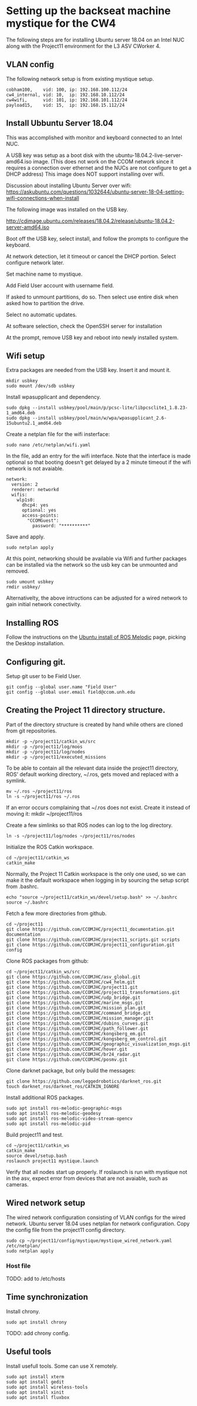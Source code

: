 # Setting up the backseat machine mystique for the CW4

The following steps are for installing Ubuntu server 18.04 on an Intel NUC along with the Project11 environment for the L3 ASV CWorker 4.

## VLAN config

The following network setup is from existing mystique setup.

    cobham100,    vid: 100, ip: 192.168.100.112/24
    cw4_internal, vid: 10,  ip: 192.168.10.112/24
    cw4wifi,      vid: 101, ip: 192.168.101.112/24
    payload15,    vid: 15,  ip: 192.168.15.112/24

## Install Ubbuntu Server 18.04

This was accomplished with monitor and keyboard connected to an Intel NUC.

A USB key was setup as a boot disk with the ubuntu-18.04.2-live-server-amd64.iso image. (This does not work on the CCOM network since it requires a connection over ethernet and the NUCs are not configure to get a DHCP address) This image does NOT support installing over wifi.

Discussion about installing Ubuntu Server over wifi: https://askubuntu.com/questions/1032644/ubuntu-server-18-04-setting-wifi-connections-when-install

The following image was installed on the USB key.

http://cdimage.ubuntu.com/releases/18.04.2/release/ubuntu-18.04.2-server-amd64.iso

Boot off the USB key, select install, and follow the prompts to configure the keyboard.

At network detection, let it timeout or cancel the DHCP portion. Select configure network later.

Set machine name to mystique.

Add Field User account with username field.

If asked to unmount partitions, do so. Then select use entire disk when asked how to partition the drive.

Select no automatic updates.

At software selection, check the OpenSSH server for installation

At the prompt, remove USB key and reboot into newly installed system.

## Wifi setup

Extra packages are needed from the USB key. Insert it and mount it.

    mkdir usbkey
    sudo mount /dev/sdb usbkey

Install wpasupplicant and dependency.

    sudo dpkg --install usbkey/pool/main/p/pcsc-lite/libpcsclite1_1.8.23-1_amd64.deb
    sudo dpkg --install usbkey/pool/main/w/wpa/wpasupplicant_2.6-15ubuntu2.1_amd64.deb
    
Create a netplan file for the wifi insterface:

    sudo nano /etc/netplan/wifi.yaml
    
In the file, add an entry for the wifi interface. Note that the interface is made optional so that booting doesn't get delayed by a 2 minute timeout if the wifi network is not avaiable.

    network:
      version: 2
      renderer: networkd
      wifis:
        wlp1s0:
          dhcp4: yes
          optional: yes
          access-points:
            "CCOMGuest":
              password: "**********"
              
Save and apply.

    sudo netplan apply
    
At this point, networking should be available via Wifi and further packages can be installed via the network so the usb key can be unmounted and removed.

    sudo umount usbkey
    rmdir usbkey/

Alternativelty, the above intructions can be adjusted for a wired network to gain initial network conectivity.

## Installing ROS

Follow the instructions on the [Ubuntu install of ROS Melodic](http://wiki.ros.org/melodic/Installation/Ubuntu) page, picking the Desktop installation.

## Configuring git.

Setup git user to be Field User.

    git config --global user.name "Field User"
    git config --global user.email field@ccom.unh.edu

## Creating the Project 11 directory structure.

Part of the directory structure is created by hand while others are cloned from git repositories.

    mkdir -p ~/project11/catkin_ws/src
    mkdir -p ~/project11/log/moos
    mkdir -p ~/project11/log/nodes
    mkdir -p ~/project11/executed_missions

To be able to contain all the relevant data inside the project11 directory, ROS' default working directory, ~/.ros, gets moved and replaced with a symlink.

    mv ~/.ros ~/project11/ros
    ln -s ~/project11/ros ~/.ros

If an error occurs complaining that ~/.ros does not exist. Create it instead of moving it: mkdir ~/project11/ros

Create a few simlinks so that ROS nodes can log to the log directory.

    ln -s ~/project11/log/nodes ~/project11/ros/nodes

Initialize the ROS Catkin workspace.

    cd ~/project11/catkin_ws
    catkin_make

Normally, the Project 11 Catkin workspace is the only one used, so we can make it the default workspace when logging in by sourcing the setup script from .bashrc.

    echo "source ~/project11/catkin_ws/devel/setup.bash" >> ~/.bashrc
    source ~/.bashrc
    
Fetch a few more directories from github.

    cd ~/project11
    git clone https://github.com/CCOMJHC/project11_documentation.git documentation
    git clone https://github.com/CCOMJHC/project11_scripts.git scripts
    git clone https://github.com/CCOMJHC/project11_configuration.git config

Clone ROS packages from github:

    cd ~/project11/catkin_ws/src
    git clone https://github.com/CCOMJHC/asv_global.git
    git clone https://github.com/CCOMJHC/cw4_helm.git
    git clone https://github.com/CCOMJHC/project11.git
    git clone https://github.com/CCOMJHC/project11_transformations.git
    git clone https://github.com/CCOMJHC/udp_bridge.git
    git clone https://github.com/CCOMJHC/marine_msgs.git
    git clone https://github.com/CCOMJHC/mission_plan.git
    git clone https://github.com/CCOMJHC/command_bridge.git
    git clone https://github.com/CCOMJHC/mission_manager.git
    git clone https://github.com/CCOMJHC/dubins_curves.git
    git clone https://github.com/CCOMJHC/path_follower.git
    git clone https://github.com/CCOMJHC/kongsberg_em.git
    git clone https://github.com/CCOMJHC/kongsberg_em_control.git
    git clone https://github.com/CCOMJHC/geographic_visualization_msgs.git
    git clone https://github.com/CCOMJHC/hover.git
    git clone https://github.com/CCOMJHC/br24_radar.git
    git clone https://github.com/CCOMJHC/posmv.git
    
    
Clone darknet package, but only build the messages:

    git clone https://github.com/leggedrobotics/darknet_ros.git
    touch darknet_ros/darknet_ros/CATKIN_IGNORE
    
Install additional ROS packages.

    sudo apt install ros-melodic-geographic-msgs
    sudo apt install ros-melodic-geodesy
    sudo apt install ros-melodic-video-stream-opencv
    sudo apt install ros-melodic-pid

Build project11 and test.

    cd ~/project11/catkin_ws
    catkin_make
    source devel/setup.bash
    roslaunch project11 mystique.launch

Verify that all nodes start up properly. If roslaunch is run with mystique not in the asv, expect error from devices that are not avaiable, such as cameras.
    
## Wired network setup

The wired network configuration consisting of VLAN configs for the wired network. Ubuntu server 18.04 uses netplan for network configuration. Copy the config file from the project11 config directory.

    sudo cp ~/project11/config/mystique/mystique_wired_network.yaml /etc/netplan/
    sudo netplan apply

### Host file

TODO: add to /etc/hosts
    
## Time synchronization

Install chrony.

    sudo apt install chrony

TODO: add chrony config.

## Useful tools

Install usefull tools. Some can use X remotely.

    sudo apt install xterm
    sudo apt install gedit
    sudo apt install wireless-tools
    sudo apt install xinit
    sudo apt install fluxbox
    
    
